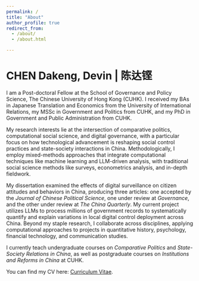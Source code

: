 ```yaml
---
permalink: /
title: "About"
author_profile: true
redirect_from: 
  - /about/
  - /about.html

---
```



# CHEN Dakeng, Devin | 陈达铿

I am a Post-doctoral Fellow at the School of Governance and Policy Science, The Chinese University of Hong Kong (CUHK). I received my BAs in Japanese Translation and Economics from the University of International Relations, my MSSc in Government and Politics from CUHK, and my PhD in Government and Public Administration from CUHK.

My research interests lie at the intersection of comparative politics, computational social science, and digital governance, with a particular focus on how technological advancement is reshaping social control practices and state-society interactions in China. Methodologically, I employ mixed-methods approaches that integrate computational techniques like machine learning and LLM-driven analysis, with traditional social science methods like surveys, econometrics analysis, and in-depth fieldwork.

My dissertation examined the effects of digital surveillance on citizen attitudes and behaviors in China, producing three articles:  one accepted by the *Journal of Chinese Political Science*, one under review at *Governance*, and the other under review at *The China Quarterly*. My current project utilizes LLMs to process millions of government records to systematically quantify and explain variations in local digital control deployment across China. Beyond my staple research, I collaborate across disciplines, applying computational approaches to projects in quantitative history, psychology, financial technology, and communication studies. 

I currently teach undergraduate courses on *Comparative Politics* and *State-Society Relations in China*, as well as postgraduate courses on *Institutions and Reforms in China* at CUHK.

You can find my CV here: [Curriculum Vitae](../assets/cv.pdf).
